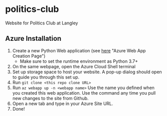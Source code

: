 # politics-club
Website for Politics Club at Langley


## Azure Installation

1. Create a new Python Web application (see [here](https://portal.azure.com/#create/hub) "Azure Web App Creation Page")
	* Make sure to set the runtime environment as Python 3.7+
2. On the same webpage, open the Azure Cloud Shell terminal
3. Set up storage space to host your website. A pop-up dialog should open to guide you through this set up.
4. Run `git clone <this repo clone URL>`
5. Run `az webapp up -n <webapp name>` Use the name you defined when you created this web application. Use the command any time you pull new changes to the site from Github. 
6. Open a new tab and type in your Azure Site URL.
7. Done!

